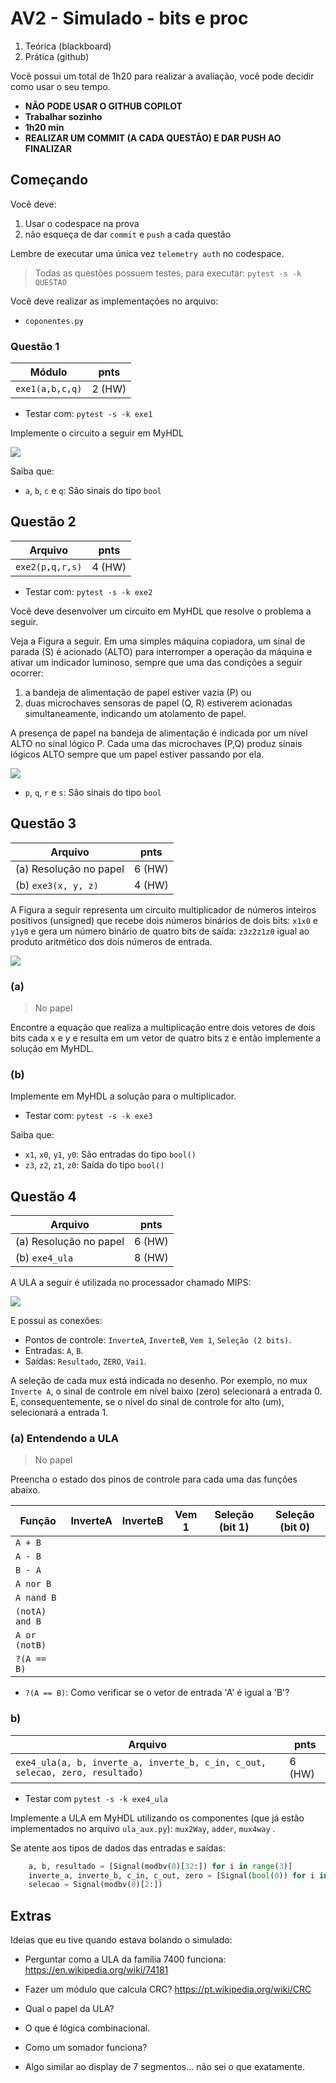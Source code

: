 # AV2 - Simulado - bits e proc

1. Teórica (blackboard)
1. Prática (github)

Você possui um total de 1h20 para realizar a avaliação, você pode decidir
como usar o seu tempo.

- **NÃO PODE USAR O GITHUB COPILOT**
- **Trabalhar sozinho**
- **1h20 min**
- **REALIZAR UM COMMIT (A CADA QUESTÃO) E DAR PUSH AO FINALIZAR**

## Começando

Você deve:

1. Usar o codespace na prova
1. não esqueça de dar `commit` e `push` a cada questão

Lembre de executar uma única vez `telemetry auth` no codespace.

> Todas as questões possuem testes, para executar: `pytest -s -k QUESTAO`

Você deve realizar as implementações no arquivo: 

- `coponentes.py`

### Questão 1

| Módulo          | pnts   |
| --------------- | ------ |
| `exe1(a,b,c,q)` | 2 (HW) |

- Testar com: `pytest -s -k exe1 `

Implemente o circuito a seguir em MyHDL

![](imgs/1a.png)

Saiba que:

- `a`, `b`, `c` e `q`: São sinais do tipo `bool`

## Questão 2

| Arquivo         | pnts   |
| --------------- | ------ |
| `exe2(p,q,r,s)` | 4 (HW) |

- Testar com: `pytest -s -k exe2`

Você deve desenvolver um circuito em MyHDL que resolve o problema a seguir.

Veja a Figura a seguir. Em uma simples máquina copiadora, um sinal de parada (S) é acionado (ALTO) para interromper a operação da máquina e ativar um indicador luminoso, sempre que uma das condições a seguir ocorrer:

1. a bandeja de alimentação de papel estiver vazia (P) ou
1. duas microchaves sensoras de papel (Q, R) estiverem acionadas simultaneamente, indicando um atolamento de papel.

A presença de papel na bandeja de alimentação é indicada por um nível ALTO no sinal lógico P. Cada uma das microchaves (P,Q) produz sinais lógicos ALTO sempre que um papel estiver passando por ela.

![](imgs/2a.png)

- `p`, `q`, `r` e `s`: São sinais do tipo `bool`

## Questão 3

| Arquivo                | pnts   |
| ---------------------- | ------ |
| (a) Resolução no papel | 6 (HW) |
| (b) `exe3(x, y, z)`    | 4 (HW) |

A Figura a seguir representa um circuito multiplicador de números inteiros positivos (unsigned) que recebe dois números binários de dois bits: `x1x0` e `y1y0` e gera um número binário de quatro bits de saída: `z3z2z1z0` igual ao produto aritmético dos dois números de entrada.

![](imgs/3a.png)

### (a)

> No papel

Encontre a equação que realiza a multiplicação entre dois vetores de dois bits cada x e y e resulta em um vetor de quatro bits z e então implemente a solução em MyHDL.

### (b)

Implemente em MyHDL a solução para o multiplicador.

- Testar com: `pytest -s -k exe3`

Saiba que:

- `x1`, `x0`, `y1`, `y0`: São entradas do tipo `bool()`
- `z3`, `z2`, `z1`, `z0`: Saída do tipo `bool()`

## Questão 4

| Arquivo                | pnts   |
| ---------------------- | ------ |
| (a) Resolução no papel | 6 (HW) |
| (b) `exe4_ula`         | 8 (HW) |

A ULA a seguir é utilizada no processador chamado MIPS:

![](imgs/ula.png)

E possui as conexões:

- Pontos de controle: `InverteA`, `InverteB`, `Vem 1`, `Seleção (2 bits)`.
- Entradas: `A`, `B`.
- Saídas: `Resultado`, `ZERO`, `Vai1`.

A seleção de cada mux está indicada no desenho. Por exemplo, no mux `Inverte A`, o sinal de controle em nível baixo (zero) selecionará a entrada 0. E, consequentemente, se o nível do sinal de controle for alto (um), selecionará a entrada 1.

### (a) Entendendo a ULA

> No papel

Preencha o estado dos pinos de controle para cada uma das funções abaixo.

| Função         | InverteA | InverteB | Vem 1 | Seleção (bit 1) | Seleção (bit 0) |
| -------------- | -------- | -------- | ----- | --------------- | --------------- |
| `A + B`        |          |          |       |                 |                 |
| `A - B`        |          |          |       |                 |                 |
| `B - A`        |          |          |       |                 |                 |
| `A nor B`      |          |          |       |                 |                 |
| `A nand B`     |          |          |       |                 |                 |
| `(notA) and B` |          |          |       |                 |                 |
| `A or (notB)`  |          |          |       |                 |                 |
| `?(A == B)`    |          |          |       |                 |                 |

- `?(A == B)`: Como verificar se o vetor de entrada 'A' é igual a 'B'?

### b)

| Arquivo                                                                       | pnts   |
| ----------------------------------------------------------------------------- | ------ |
| `exe4_ula(a, b, inverte_a, inverte_b, c_in, c_out, selecao, zero, resultado)` | 6 (HW) |

- Testar com `pytest -s -k exe4_ula`

Implemente a ULA em MyHDL utilizando os componentes (que já estão implementados no arquivo `ula_aux.py`): `mux2Way`, `adder`, `mux4way` .

Se atente aos tipos de dados das entradas e saídas:

```python
    a, b, resultado = [Signal(modbv(0)[32:]) for i in range(3)]
    inverte_a, inverte_b, c_in, c_out, zero = [Signal(bool(0)) for i in range(5)]
    selecao = Signal(modbv(0)[2:])
```

## Extras

Ideias que eu tive quando estava bolando o simulado:

- Perguntar como a ULA da família 7400 funciona: https://en.wikipedia.org/wiki/74181

- Fazer um módulo que calcula CRC? https://pt.wikipedia.org/wiki/CRC

- Qual o papel da ULA?

- O que é lógica combinacional.

- Como um somador funciona?

- Algo similar ao display de 7 segmentos... não sei o que exatamente.
